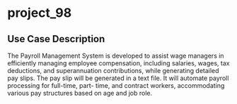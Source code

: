 # project_98

## Use Case Description
The Payroll Management System is developed to assist wage managers in efficiently managing employee
compensation, including salaries, wages, tax deductions, and superannuation contributions, while generating
detailed pay slips. The pay slip will be generated in a text file. It will automate payroll processing for full-time, part-
time, and contract workers, accommodating various pay structures based on age and job role.
